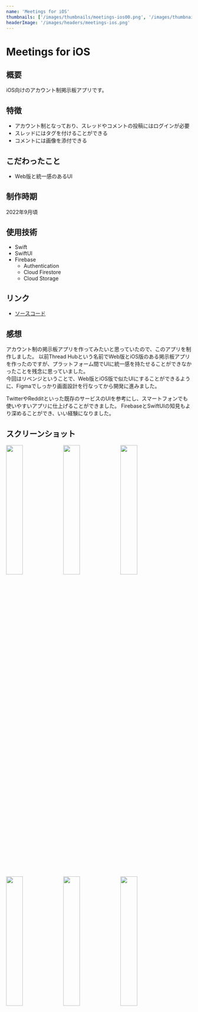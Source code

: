 ```yaml
---
name: 'Meetings for iOS'
thumbnails: ['/images/thumbnails/meetings-ios00.png', '/images/thumbnails/meetings-ios01.png', '/images/thumbnails/meetings-ios02.png']
headerImage: '/images/headers/meetings-ios.png'
---
```


# Meetings for iOS

## 概要
iOS向けのアカウント制掲示板アプリです。

## 特徴
- アカウント制となっており、スレッドやコメントの投稿にはログインが必要
- スレッドにはタグを付けることができる
- コメントには画像を添付できる

## こだわったこと
- Web版と統一感のあるUI

## 制作時期
2022年9月頃

## 使用技術
- Swift
- SwiftUI
- Firebase
  - Authentication
  - Cloud Firestore
  - Cloud Storage

## リンク
- [ソースコード](https://github.com/Yu357/Meetings-iOS)

## 感想
アカウント制の掲示板アプリを作ってみたいと思っていたので、このアプリを制作しました。
以前Thread Hubという名前でWeb版とiOS版のある掲示板アプリを作ったのですが、プラットフォーム間でUIに統一感を持たせることができなかったことを残念に思っていました。  
今回はリベンジということで、Web版とiOS版で似たUIにすることができるように、Figmaでしっかり画面設計を行なってから開発に進みました。

TwitterやRedditといった既存のサービスのUIを参考にし、スマートフォンでも使いやすいアプリに仕上げることができました。
FirebaseとSwiftUIの知見もより深めることができ、いい経験になりました。

## スクリーンショット
<div>
  <img style="width: 30%;" src="https://user-images.githubusercontent.com/65577595/208893216-3315f3a7-83c0-4034-aa21-e2784bc3709c.PNG"/>
  <img style="width: 30%;" src="https://user-images.githubusercontent.com/65577595/208893222-0ef9c97b-2d63-4c78-b6dd-216d2601035c.PNG"/>
  <img style="width: 30%;" src="https://user-images.githubusercontent.com/65577595/208893229-53d30bf2-73d5-4086-bc6f-8f3da28f4b10.PNG"/>
  <img style="width: 30%;" src="https://user-images.githubusercontent.com/65577595/208893239-2567983b-cc5f-43e2-8199-800d7aaa09fa.PNG"/>
  <img style="width: 30%;" src="https://user-images.githubusercontent.com/65577595/208893273-9eca1f31-8ac7-49c8-9010-6d93b47534a5.PNG"/>
  <img style="width: 30%;" src="https://user-images.githubusercontent.com/65577595/208893249-bdae72b0-cf6e-40a0-9b37-5299c682201d.PNG"/>
</div>
